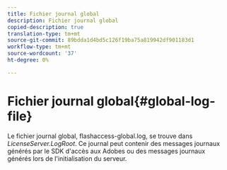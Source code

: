 ```yaml
---
title: Fichier journal global
description: Fichier journal global
copied-description: true
translation-type: tm+mt
source-git-commit: 89bdda1d4bd5c126f19ba75a819942df901183d1
workflow-type: tm+mt
source-wordcount: '37'
ht-degree: 0%

---
```



# Fichier journal global{#global-log-file}

Le fichier journal global, flashaccess-global.log, se trouve dans *LicenseServer.LogRoot*. Ce journal peut contenir des messages journaux générés par le SDK d&#39;accès aux Adobes ou des messages journaux générés lors de l&#39;initialisation du serveur.
